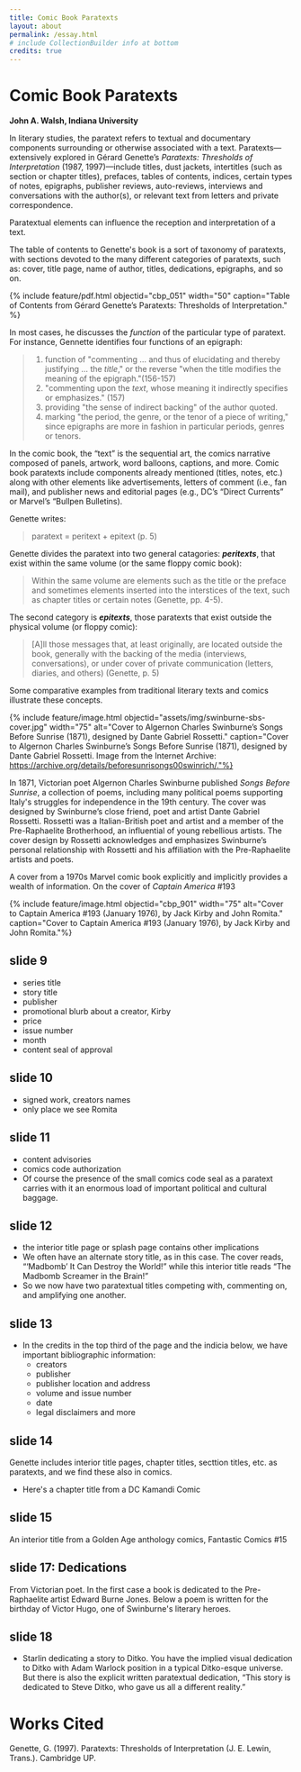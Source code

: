 ```yaml
---
title: Comic Book Paratexts
layout: about
permalink: /essay.html
# include CollectionBuilder info at bottom
credits: true
---
```


# Comic Book Paratexts
**John A. Walsh, Indiana University**

In literary studies, the paratext refers to textual and documentary components surrounding or otherwise associated with a text. Paratexts—extensively explored in Gérard Genette’s _Paratexts: Thresholds of Interpretation_ (1987, 1997)—include titles, dust jackets, intertitles (such as section or chapter titles), prefaces, tables of contents, indices, certain types of notes, epigraphs, publisher reviews, auto-reviews, interviews and conversations with the author(s), or relevant text from letters and private correspondence. 

Paratextual elements can influence the reception and interpretation of a text. 

The table of contents to Genette's book is a sort of taxonomy of paratexts, with sections devoted to the many different categories of paratexts, such as: cover, title page, name of author, titles, dedications, epigraphs, and so on. 

{% include feature/pdf.html objectid="cbp_051" width="50" caption="Table of Contents from Gérard Genette’s Paratexts: Thresholds of Interpretation." %}

<!-- table of contents -->

In most cases, he discusses the *function* of the particular type of paratext. For instance, Gennette identifies four functions of an epigraph:

> 1. function of "commenting … and thus of elucidating and thereby justifying … the *title*," or the reverse "when the title modifies the meaning of the epigraph."(156-157)
> 2. "commenting upon the *text*, whose meaning it indirectly specifies or emphasizes." (157)
> 3. providing "the sense of indirect backing" of the author quoted.
> 4. marking "the period, the genre, or the tenor of a piece of writing," since epigraphs are more in fashion in particular periods, genres or tenors. 

In the comic book, the “text” is the sequential art, the comics narrative composed of panels, artwork, word balloons, captions, and more. Comic book paratexts include components already mentioned (titles, notes, etc.) along with other elements like advertisements, letters of comment (i.e., fan mail), and publisher news and editorial pages (e.g., DC’s “Direct Currents” or Marvel’s “Bullpen Bulletins).

Genette writes: 

> paratext = peritext + epitext (p. 5)

Genette divides the paratext into two general catagories: _**peritexts**_, that exist within the same volume (or the same floppy comic book): 

> Within the same volume are elements such as the title or the preface and sometimes elements inserted into the interstices of the text, such as chapter titles or certain notes (Genette, pp. 4-5).

The second category is _**epitexts**_, those paratexts that exist outside the physical volume (or floppy comic): 

> [A]ll those messages that, at least originally, are located outside the book, generally with the backing of the media (interviews, conversations), or under cover of private communication (letters, diaries, and others) (Genette, p. 5)

Some comparative examples from traditional literary texts and comics illustrate these concepts.

{% include feature/image.html objectid="assets/img/swinburne-sbs-cover.jpg" width="75" alt="Cover to Algernon Charles Swinburne’s Songs Before Sunrise (1871), designed by Dante Gabriel Rossetti." caption="Cover to Algernon Charles Swinburne’s Songs Before Sunrise (1871), designed by Dante Gabriel Rossetti. Image from the Internet Archive: https://archive.org/details/beforesunrisongs00swinrich/."%}

<!-- https://archive.org/details/beforesunrisongs00swinrich/ -->

In 1871, Victorian poet Algernon Charles Swinburne published _Songs Before Sunrise_, a collection of poems, including many political poems supporting Italy's struggles for independence in the 19th century. The cover was designed by Swinburne’s close friend, poet and artist Dante Gabriel Rossetti. Rossetti was a Italian-British poet and artist and a member of the Pre-Raphaelite Brotherhood, an influential of young rebellious artists. The cover design by Rossetti acknowledges and emphasizes Swinburne’s personal relationship with Rossetti and his affiliation with the Pre-Raphaelite artists and poets.

A cover from a 1970s Marvel comic book explicitly and implicitly provides a wealth of information. On the cover of _Captain America_ #193

<!-- to do: Cover of Cap. America #193 -->

{% include feature/image.html objectid="cbp_901" width="75" alt="Cover to Captain America #193 (January 1976), by Jack Kirby and John Romita." caption="Cover to Captain America #193 (January 1976), by Jack Kirby and John Romita."%}

## slide 9
- series title
- story title
- publisher
- promotional blurb about a creator, Kirby
- price 
- issue number
- month
- content seal of approval

## slide 10
- signed work, creators names
- only place we see Romita

## slide 11
- content advisories
- comics code authorization
- Of course the presence of the small comics code seal as a paratext carries with it an enormous load of important political and cultural baggage.

## slide 12
- the interior title page or splash page contains other implications
- We often have an alternate story title, as in this case. The cover reads, “‘Madbomb’ It Can Destroy the World!” while this interior title reads “The Madbomb Screamer in the Brain!”
- So we now have two paratextual titles competing with, commenting on, and amplifying one another.

## slide 13
- In the credits in the top third of the page and the indicia below, we have important bibliographic information:
	- creators
	- publisher
	- publisher location and address
	- volume and issue number
	- date
	- legal disclaimers and more

## slide 14
Genette includes interior title pages, chapter titles, secttion titles, etc. as paratexts, and we find these also in comics.

- Here's a chapter title from a DC Kamandi Comic

## slide 15
An interior title from a Golden Age anthology comics, Fantastic Comics #15

## slide 17: Dedications
From Victorian poet. In the first case a book is dedicated to the Pre-Raphaelite artist Edward Burne Jones. Below a poem is written for the birthday of Victor Hugo, one of Swinburne's literary heroes.

## slide 18
- Starlin dedicating a story to Ditko. You have the implied visual dedication to Ditko with Adam Warlock position in a typical Ditko-esque universe. But there is also the explicit written paratextual dedication, “This story is dedicated to Steve Ditko, who gave us all a different reality.”

# Works Cited

<div class="bibl">
Genette, G. (1997). Paratexts: Thresholds of Interpretation (J. E. Lewin, Trans.). Cambridge UP. 
</div>